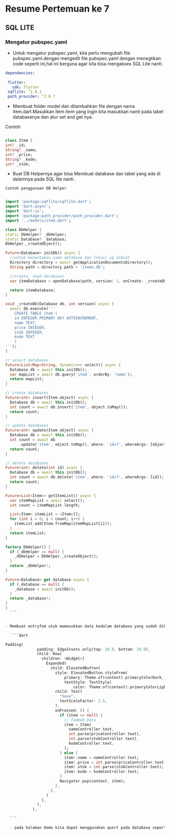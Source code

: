 <h1> Resume Pertemuan ke 7 </h1>

<h2> SQL LITE</h2>

<h3> Mengatur pubspec.yaml </h3>

- Untuk mengatur pubspec.yaml, kita perlu mengubah file pubspec.yaml.dengan mengedit file pubspec.yaml dengan menegtikan code seperti ini,hal ini berguna agar kita bisa mengakses SQL Lite nanti.

 ``` yaml
dependencies:
   
  flutter:
    sdk: flutter
  sqflite: ^2.0.1
  path_provider: ^2.0.7
  ``` 

- Membuat folder model dan ditambahkan file dengan nama item.dart.Masukkan item item yang ingin kita masukkan nanti pada tabel databasenya dan atur set and get nya.

 Contoh 

  ```dart 

class Item {
  int? _id;
  String? _name;
  int? _price;
  String? _kode;
  int? _stok;

   ```

   - Buat DB Helpernya agar bisa Membuat database dan tabel yang ada di dalamnya  pada SQL lite nanti .

   

    Contoh penggunaan DB Helper


  ```dart 
  
  import 'package:sqflite/sqflite.dart';
  import 'dart:async';
  import 'dart:io';
  import 'package:path_provider/path_provider.dart';
  import '../models/item.dart';

  class DbHelper {
  static DbHelper? _dbHelper;
  static Database? _database;
  DbHelper._createObject();

  Future<Database> initDb() async {
    //untuk menentukan nama database dan lokasi yg dibuat
    Directory directory = await getApplicationDocumentsDirectory();
    String path = directory.path + 'items.db';

    //create, read databases
    var itemDatabase = openDatabase(path, version: 1, onCreate: _createDb);

    return itemDatabase;
  }

  void _createDb(Database db, int version) async {
    await db.execute('''
      CREATE TABLE item (
      id INTEGER PRIMARY KEY AUTOINCREMENT,
      name TEXT,
      price INTEGER,
      stok INTEGER,
      kode TEXT
      )
  ''');
  }

  // select databases
  Future<List<Map<String, dynamic>>> select() async {
    Database db = await this.initDb();
    var mapList = await db.query('item', orderBy: 'name');
    return mapList;
  }

  // create databases
  Future<int> insert(Item object) async {
    Database db = await this.initDb();
    int count = await db.insert('item', object.toMap());
    return count;
  }

  // update databases
  Future<int> update(Item object) async {
    Database db = await this.initDb();
    int count = await db
        .update('item', object.toMap(), where: 'id=?', whereArgs: [object.id]);
    return count;
  }

  // delete databases
  Future<int> delete(int id) async {
    Database db = await this.initDb();
    int count = await db.delete('item', where: 'id=?', whereArgs: [id]);
    return count;
  }

  Future<List<Item>> getItemList() async {
    var itemMapList = await select();
    int count = itemMapList.length;

    List<Item> itemList = <Item>[];
    for (int i = 0; i < count; i++) {
      itemList.add(Item.fromMap(itemMapList[i]));
    }
    return itemList;
  }

  factory DbHelper() {
    if (_dbHelper == null) {
      _dbHelper = DbHelper._createObject();
    }
    return _dbHelper!;
  }

  Future<Database> get database async {
    if (_database == null) {
      _database = await initDb();
    }
    return _database!;
  }
}
    ```
  

 - Membuat entryfom utuk memasukkan data kedalam database yang sudah dibuat tadi.

     ```dart

  Padding(
                padding: EdgeInsets.only(top: 20.0, bottom: 20.0),
                child: Row(
                  children: <Widget>[
                    Expanded(
                      child: ElevatedButton(
                        style: ElevatedButton.styleFrom(
                            primary: Theme.of(context).primaryColorDark,
                            textStyle: TextStyle(
                                color: Theme.of(context).primaryColorLight)),
                        child: Text(
                          "Save",
                          textScaleFactor: 1.5,
                        ),
                        onPressed: () {
                          if (item == null) {
                            // Tambah Data
                            item = Item(
                              nameController.text,
                              int.parse(priceController.text),
                              int.parse(stokController.text),
                              kodeController.text,
                            );
                          } else {
                            item!.name = nameController.text;
                            item!.price = int.parse(priceController.text);
                            item!.stok = int.parse(stokController.text);
                            item!.kode = kodeController.text;
                          }
                          Navigator.pop(context, item);
                        },
                      ),
                    )
                  ],
                ),
              ),

    ```

    - pada halaman Home kita dapat menggunakan quert pada database seperti insert,delete,update,select.

    